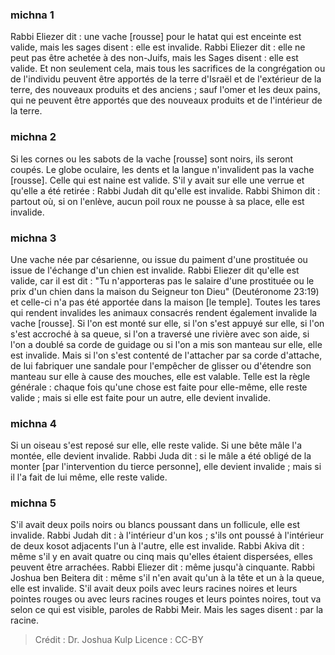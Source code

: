 
### michna 1
Rabbi Eliezer dit : une vache [rousse] pour le hatat qui est enceinte est valide, mais les sages disent : elle est invalide. Rabbi Eliezer dit : elle ne peut pas être achetée à des non-Juifs, mais les Sages disent : elle est valide. Et non seulement cela, mais tous les sacrifices de la congrégation ou de l'individu peuvent être apportés de la terre d'Israël et de l'extérieur de la terre, des nouveaux produits et des anciens ; sauf l'omer et les deux pains, qui ne peuvent être apportés que des nouveaux produits et de l'intérieur de la terre.

### michna 2
Si les cornes ou les sabots de la vache [rousse] sont noirs, ils seront coupés. Le globe oculaire, les dents et la langue n'invalident pas la vache [rousse]. Celle qui est naine est valide. S'il y avait sur elle une verrue et qu'elle a été retirée : Rabbi Judah dit qu'elle est invalide. Rabbi Shimon dit : partout où, si on l'enlève, aucun poil roux ne pousse à sa place, elle est invalide.

### michna 3
Une vache née par césarienne, ou issue du paiment d'une prostituée ou issue de l'échange d'un chien est invalide. Rabbi Eliezer dit qu'elle est valide, car il est dit : "Tu n'apporteras pas le salaire d'une prostituée ou le prix d'un chien dans la maison du Seigneur ton Dieu" (Deutéronome 23:19) et celle-ci n'a pas été apportée dans la maison [le temple]. Toutes les tares qui rendent invalides les animaux consacrés rendent également invalide la vache [rousse]. Si l'on est monté sur elle, si l'on s'est appuyé sur elle, si l'on s'est accroché à sa queue, si l'on a traversé une rivière avec son aide, si l'on a doublé sa corde de guidage ou si l'on a mis son manteau sur elle, elle est invalide. Mais si l'on s'est contenté de l'attacher par sa corde d'attache, de lui fabriquer une sandale pour l'empêcher de glisser ou d'étendre son manteau sur elle à cause des mouches, elle est valable. Telle est la règle générale : chaque fois qu'une chose est faite pour elle-même, elle reste valide ; mais si elle est faite pour un autre, elle devient invalide.

### michna 4
Si un oiseau s'est reposé sur elle, elle reste valide. Si une bête mâle l'a montée, elle devient invalide. Rabbi Juda dit : si le mâle a été obligé de la monter [par l'intervention du tierce personne], elle devient invalide ; mais si il l'a fait de lui même, elle reste valide.

### michna 5
S'il avait deux poils noirs ou blancs poussant dans un follicule, elle est invalide. Rabbi Judah dit : à l'intérieur d'un kos ; s'ils ont poussé à l'intérieur de deux kosot adjacents l'un à l'autre, elle est invalide. Rabbi Akiva dit : même s'il y en avait quatre ou cinq mais qu'elles étaient dispersées, elles peuvent être arrachées. Rabbi Eliezer dit : même jusqu'à cinquante. Rabbi Joshua ben Beitera dit : même s'il n'en avait qu'un à la tête et un à la queue, elle est invalide. S'il avait deux poils avec leurs racines noires et leurs pointes rouges ou avec leurs racines rouges et leurs pointes noires, tout va selon ce qui est visible, paroles de Rabbi Meir. Mais les sages disent : par la racine.

>Crédit : Dr. Joshua Kulp
>Licence : CC-BY